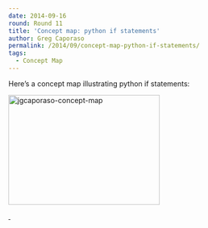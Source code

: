 ```yaml
---
date: 2014-09-16
round: Round 11
title: 'Concept map: python if statements'
author: Greg Caporaso
permalink: /2014/09/concept-map-python-if-statements/
tags:
  - Concept Map
---
```

Here&#8217;s a concept map illustrating python if statements:

[<img class="alignnone size-medium wp-image-8698" alt="jgcaporaso-concept-map" src="/training-course/uploads/2014/09/jgcaporaso-concept-map-300x218.jpg" width="300" height="218" />][1]

[ ][2]

 [1]: /training-course/uploads/2014/09/jgcaporaso-concept-map.jpg
 [2]: /training-course/uploads/2014/09/jgcaporaso-concept-map.pdf
